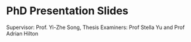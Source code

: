 # PhD Presentation Slides

Supervisor: Prof. Yi-Zhe Song, Thesis Examiners: Prof Stella Yu and Prof Adrian Hilton
